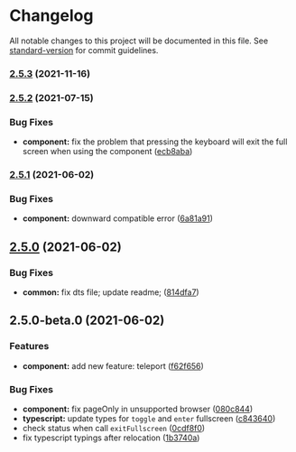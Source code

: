 # Changelog

All notable changes to this project will be documented in this file. See [standard-version](https://github.com/conventional-changelog/standard-version) for commit guidelines.

### [2.5.3](https://github.com/mirari/vue-fullscreen/compare/v2.5.2...v2.5.3) (2021-11-16)

### [2.5.2](https://github.com/mirari/vue-fullscreen/compare/v2.5.1...v2.5.2) (2021-07-15)


### Bug Fixes

* **component:** fix the problem that pressing the keyboard will exit the full screen when using the component ([ecb8aba](https://github.com/mirari/vue-fullscreen/commit/ecb8aba478c97e491f367b12c2e7d45a1c435c2d))

### [2.5.1](https://github.com/mirari/vue-fullscreen/compare/v2.5.0...v2.5.1) (2021-06-02)


### Bug Fixes

* **component:** downward compatible error ([6a81a91](https://github.com/mirari/vue-fullscreen/commit/6a81a9157b8851a78f6488122fee7909e76f1245))

## [2.5.0](https://github.com/mirari/vue-fullscreen/compare/v2.5.0-beta.0...v2.5.0) (2021-06-02)


### Bug Fixes

* **common:** fix dts file; update readme; ([814dfa7](https://github.com/mirari/vue-fullscreen/commit/814dfa702152abad9c920ab634aaca493ec9fa4d))

## 2.5.0-beta.0 (2021-06-02)


### Features

* **component:** add new feature: teleport ([f62f656](https://github.com/mirari/vue-fullscreen/commit/f62f6568b83f992c923ab5f0726d6215f41e6b6f))


### Bug Fixes

* **component:** fix pageOnly in unsupported browser ([080c844](https://github.com/mirari/vue-fullscreen/commit/080c844570c0e020166c5b3081e8f0d74d2407bd))
* **typescript:** update types for `toggle` and `enter` fullscreen ([c843640](https://github.com/mirari/vue-fullscreen/commit/c8436406b61679465ca4a10bb896354680039fab))
* check status when call `exitFullscreen` ([0cdf8f0](https://github.com/mirari/vue-fullscreen/commit/0cdf8f024bf6623863e2e8bc8cb6d8d94087fcf2))
* fix typescript typings after relocation ([1b3740a](https://github.com/mirari/vue-fullscreen/commit/1b3740a3ff72fcc035c8d5dd1d99dc701a75e16c))
